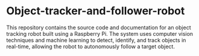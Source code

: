 # Object-tracker-and-follower-robot
This repository contains the source code and documentation for an object tracking robot built using a Raspberry Pi. The system uses computer vision techniques and machine learning to detect, identify, and track objects in real-time, allowing the robot to autonomously follow a target object. 
